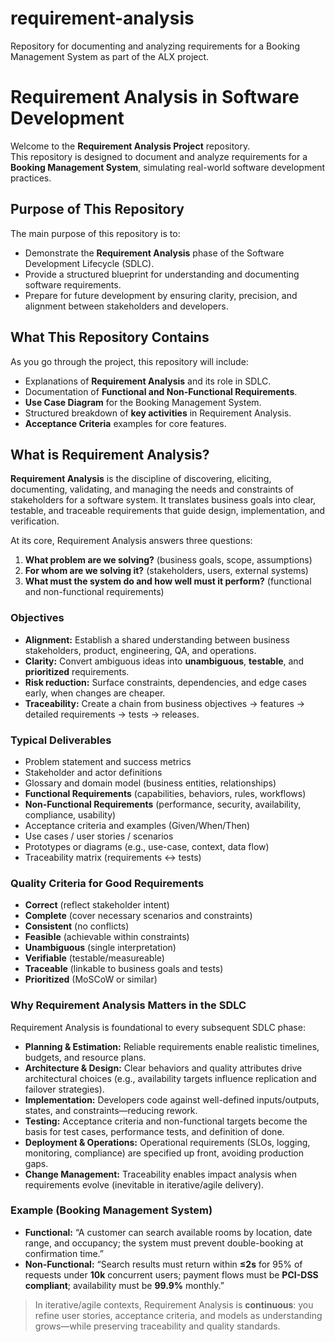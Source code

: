 # requirement-analysis
Repository for documenting and analyzing requirements for a Booking Management System as part of the ALX project.

# Requirement Analysis in Software Development

Welcome to the **Requirement Analysis Project** repository.  
This repository is designed to document and analyze requirements for a **Booking Management System**, simulating real-world software development practices.  

## Purpose of This Repository
The main purpose of this repository is to:
- Demonstrate the **Requirement Analysis** phase of the Software Development Lifecycle (SDLC).
- Provide a structured blueprint for understanding and documenting software requirements.
- Prepare for future development by ensuring clarity, precision, and alignment between stakeholders and developers.

## What This Repository Contains
As you go through the project, this repository will include:
- Explanations of **Requirement Analysis** and its role in SDLC.
- Documentation of **Functional and Non-Functional Requirements**.
- **Use Case Diagram** for the Booking Management System.
- Structured breakdown of **key activities** in Requirement Analysis.
- **Acceptance Criteria** examples for core features.

## What is Requirement Analysis?

**Requirement Analysis** is the discipline of discovering, eliciting, documenting, validating, and managing the needs and constraints of stakeholders for a software system. It translates business goals into clear, testable, and traceable requirements that guide design, implementation, and verification.

At its core, Requirement Analysis answers three questions:
1. **What problem are we solving?** (business goals, scope, assumptions)
2. **For whom are we solving it?** (stakeholders, users, external systems)
3. **What must the system do and how well must it perform?** (functional and non-functional requirements)

### Objectives
- **Alignment:** Establish a shared understanding between business stakeholders, product, engineering, QA, and operations.
- **Clarity:** Convert ambiguous ideas into **unambiguous**, **testable**, and **prioritized** requirements.
- **Risk reduction:** Surface constraints, dependencies, and edge cases early, when changes are cheaper.
- **Traceability:** Create a chain from business objectives → features → detailed requirements → tests → releases.

### Typical Deliverables
- Problem statement and success metrics
- Stakeholder and actor definitions
- Glossary and domain model (business entities, relationships)
- **Functional Requirements** (capabilities, behaviors, rules, workflows)
- **Non-Functional Requirements** (performance, security, availability, compliance, usability)
- Acceptance criteria and examples (Given/When/Then)
- Use cases / user stories / scenarios
- Prototypes or diagrams (e.g., use-case, context, data flow)
- Traceability matrix (requirements ↔ tests)

### Quality Criteria for Good Requirements
- **Correct** (reflect stakeholder intent)  
- **Complete** (cover necessary scenarios and constraints)  
- **Consistent** (no conflicts)  
- **Feasible** (achievable within constraints)  
- **Unambiguous** (single interpretation)  
- **Verifiable** (testable/measureable)  
- **Traceable** (linkable to business goals and tests)  
- **Prioritized** (MoSCoW or similar)

### Why Requirement Analysis Matters in the SDLC
Requirement Analysis is foundational to every subsequent SDLC phase:

- **Planning & Estimation:** Reliable requirements enable realistic timelines, budgets, and resource plans.
- **Architecture & Design:** Clear behaviors and quality attributes drive architectural choices (e.g., availability targets influence replication and failover strategies).
- **Implementation:** Developers code against well-defined inputs/outputs, states, and constraints—reducing rework.
- **Testing:** Acceptance criteria and non-functional targets become the basis for test cases, performance tests, and definition of done.
- **Deployment & Operations:** Operational requirements (SLOs, logging, monitoring, compliance) are specified up front, avoiding production gaps.
- **Change Management:** Traceability enables impact analysis when requirements evolve (inevitable in iterative/agile delivery).

### Example (Booking Management System)
- **Functional:** “A customer can search available rooms by location, date range, and occupancy; the system must prevent double-booking at confirmation time.”
- **Non-Functional:** “Search results must return within **≤2s** for 95% of requests under **10k** concurrent users; payment flows must be **PCI-DSS compliant**; availability must be **99.9%** monthly.”

> In iterative/agile contexts, Requirement Analysis is **continuous**: you refine user stories, acceptance criteria, and models as understanding grows—while preserving traceability and quality standards.
